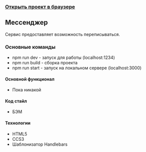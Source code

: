### [Открыть проект в браузере](https://chic-bombolone-d8ee88.netlify.app/)

## Мессенджер

Сервис предоставляет возможность переписываться.

### Основные команды

- npm run dev - запуск для работы (localhost:1234)
- npm run build - сборка проекта
- npm run start - запуск на локальном сервере (localhost:3000)

#### Основной функционал

- Пока никакой

#### Код стайл

- БЭМ

#### Технологии

- HTML5
- CCS3
- Шаблонизатор Handlebars
